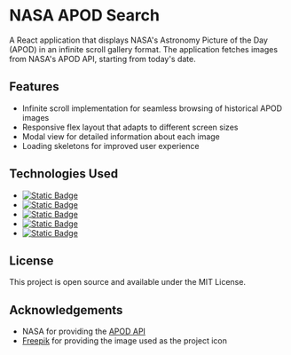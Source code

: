 # NASA APOD Search

A React application that displays NASA's Astronomy Picture of the Day (APOD) in an infinite scroll gallery format. The application fetches images from NASA's APOD API, starting from today's date.

## Features

- Infinite scroll implementation for seamless browsing of historical APOD images
- Responsive flex layout that adapts to different screen sizes
- Modal view for detailed information about each image
- Loading skeletons for improved user experience

## Technologies Used

- [![Static Badge](https://img.shields.io/badge/React-blue?style=flat&logo=react&logoColor=white)](https://react.dev/)
- [![Static Badge](https://img.shields.io/badge/Typescript-blue?style=flat&logo=typescript&logoColor=white)](https://www.typescriptlang.org/)
- [![Static Badge](https://img.shields.io/badge/Vite-black?style=flat&logo=vite&logoColor=white)](https://vite.dev/)
- [![Static Badge](https://img.shields.io/badge/TailwindCSS-blue?style=flat&logo=tailwindcss&logoColor=white)](https://tailwindcss.com/)
- [![Static Badge](<https://img.shields.io/badge/React_Query_(TanStack_Query)-orange?style=flat&logo=reactquery&logoColor=white>)](https://tanstack.com/query/latest)

## License

This project is open source and available under the MIT License.

## Acknowledgements

- NASA for providing the [APOD API](https://api.nasa.gov/#apod)
- [Freepik](https://www.freepik.com/free-vector/nebula-transparent-vector-galaxy-star-background_45245582.htm) for providing the image used as the project icon
